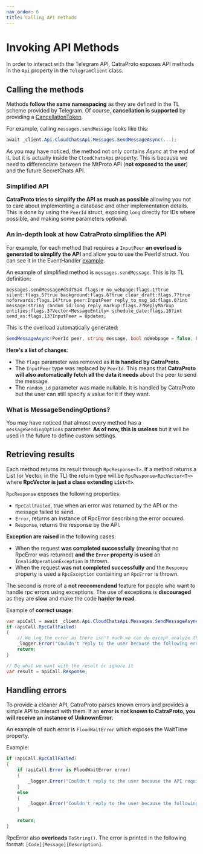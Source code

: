 ```yaml
---
nav_order: 6
title: Calling API methods
---
```

# Invoking API Methods
In order to interact with the Telegram API, CatraProto exposes API methods in the `Api` property in the `TelegramClient` class.

## Calling the methods
Methods **follow the same namespacing** as they are defined in the TL scheme provided by Telegram. Of course, **cancellation is supported** by providing a [CancellationToken](https://docs.microsoft.com/en-us/dotnet/api/system.threading.cancellationtoken).

For example, calling `messages.sendMessage` looks like this:

```cs
await _client.Api.CloudChatsApi.Messages.SendMessageAsync(...);
```

As you may have noticed, the method not only contains _Async_ at the end of it, but it is actually inside the `CloudChatsApi` property. This is because we need to differenciate between the MtProto API (**not exposed to the user**) and the future SecretChats API.

### Simplified API
**CatraProto tries to simplify the API as much as possible** allowing you not to care about implementing a database and other implementation details. This is done by using the `PeerId` struct, exposing `long` directly for IDs where possible, and making some parameters optional.

### An in-depth look at how CatraProto simplifies the API
For example, for each method that requires a `InputPeer` **an overload is generated to simplify the API** and allow you to use the PeerId struct. You can see it in the EventHandler [example](receiving_updates.md#creating-an-eventhandler).

An example of simplified method is `messages.sendMessage`. This is its TL definition:
```
messages.sendMessage#d9d75a4 flags:# no_webpage:flags.1?true silent:flags.5?true background:flags.6?true clear_draft:flags.7?true noforwards:flags.14?true peer:InputPeer reply_to_msg_id:flags.0?int message:string random_id:long reply_markup:flags.2?ReplyMarkup entities:flags.3?Vector<MessageEntity> schedule_date:flags.10?int send_as:flags.13?InputPeer = Updates;
```

This is the overload automatically generated:
```cs
SendMessageAsync(PeerId peer, string message, bool noWebpage = false, bool silent = false, bool background = false, bool clearDraft = false, bool noforwards = false, int? replyToMsgId = null, long? randomId = null, CatraProto.Client.TL.Schemas.CloudChats.ReplyMarkupBase? replyMarkup = null, List<CatraProto.Client.TL.Schemas.CloudChats.MessageEntityBase>? entities = null, int? scheduleDate = null, PeerId? sendAs = null, CatraProto.Client.Connections.MessageScheduling.MessageSendingOptions? messageSendingOptions = null, CancellationToken cancellationToken = default)
```

**Here's a list of changes**:
- The `flags` parameter was removed as **it is handled by CatraProto**.
- The `InputPeer` type was replaced by `PeerId`. This means that **CatraProto will also automatically fetch all the data it needs** about the peer to send the message. 
- The `random_id` parameter was made nullable. It is handled by CatraProto but the user can still specify a value for it if they want.

### What is MessageSendingOptions?
You may have noticed that almost every method has a `messageSendingOptions` parameter. **As of now, this is useless** but it will be used in the future to define custom settings.

## Retrieving results
Each method returns its result through `RpcResponse<T>`. If a method returns a List (or Vector, in the TL) the return type will be `RpcResponse<RpcVector<T>>` where **RpcVector is just a class extending `List<T>`**.

`RpcResponse` exposes the following properties:
- `RpcCallFailed`, true when an error was returned by the API or the message failed to send.
- `Error`, returns an instance of RpcError describing the error occured.
- `Response`, returns the response by the API.

**Exception are raised** in the following cases:
- When the request **was completed successfully** (meaning that no RpcError was returned) **and the `Error` property is used** an `InvalidOperationException` is thrown.
- When the request **was not completed successfully** and the `Response` property is used a `RpcException` containing an `RpcError` is thrown.

The second is more of a **not reccomendend** feature for people who want to handle rpc errors using exceptions. The use of exceptions is **discouraged** as they are **slow** and make the code **harder to read**.

Example of **correct usage**:
```cs
var apiCall = await _client.Api.CloudChatsApi.Messages.SendMessageAsync(PeerId.FromPeer(message.PeerId), "Hello user! This is a reply to your message", replyToMsgId: message.Id);
if (apiCall.RpcCallFailed)
{
    // We log the error as there isn't much we can do except analyze the problem in a later moment
    _logger.Error("Couldn't reply to the user because the following error occurred: {Error}", apiCall.Error);
    return;
}

// Do what we want with the result or ignore it
var result = apiCall.Response;
```

## Handling errors
To provide a cleaner API, CatraProto parses known errors and provides a simple API to interact with them. If an **error is not known to CatraProto, you will receive an instance of UnknownError**.

An example of such error is `FloodWaitError` which exposes the WaitTime property.

Example:
```cs
if (apiCall.RpcCallFailed)
{
    if (apiCall.Error is FloodWaitError error)
    {
        _logger.Error("Couldn't reply to the user because the API requires a wait time of: {Time} seconds", error.WaitTime.TotalSecodns);
    }
    else
    {
        _logger.Error("Couldn't reply to the user because the following error occurred: {Error}", apiCall.Error);
    }
    
    return;
}
```

RpcError also **overloads** `ToString()`. The error is printed in the following format: `[Code][Message][Description]`.
